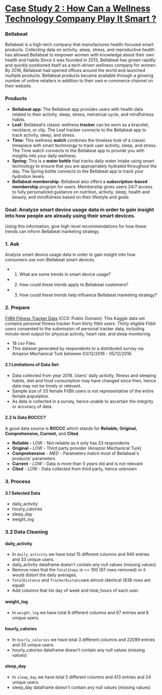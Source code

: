 # [Case Study 2 : How Can a Wellness Technology Company Play It Smart ?](https://www.coursera.org/account/accomplishments/verify/EE4BU9UEARKM?utm_source=link&utm_medium=certificate&utm_content=cert_image&utm_campaign=sharing_cta&utm_product=course)

### Bellabeat
Bellabeat is a high-tech company that manufactures health-focused smart products. Collecting data on activity, sleep, stress, and reproductive health has allowed Bellabeat to empower women with knowledge about their own health and habits.Since it was founded in 2013, Bellabeat has grown rapidly and quickly positioned itself as a tech-driven wellness company for women.
By 2016, Bellabeat had opened offices around the world and launched multiple products. Bellabeat products became available through a growing number of online retailers in addition to their own e-commerce channel on their website.

### Products
- **Bellabeat app:** The Bellabeat app provides users with health data related to their activity, sleep, stress,
menstrual cycle, and mindfulness habits.
- **Leaf:** Bellabeat’s classic wellness **tracker** can be worn as a bracelet, necklace, or clip. The Leaf tracker connects
to the Bellabeat app to track activity, sleep, and stress.
- **Time:** This wellness **watch** combines the timeless look of a classic timepiece with smart technology to track user activity, sleep, and stress. The Time watch connects to the Bellabeat app to provide you with insights into your daily wellness.
- **Spring:** This is a **water bottle** that tracks daily water intake using smart technology to ensure that you are appropriately hydrated throughout the day. The Spring bottle connects to the Bellabeat app to track your *hydration* levels.
- **Bellabeat membership:** Bellabeat also offers a **subscription-based membership** program for users. Membership gives users 24/7 access to fully personalized guidance on nutrition, activity, sleep, health and beauty, and mindfulness based on their lifestyle and goals.


### Goal: Analyze smart device usage data in order to gain insight into how people are already using their smart devices.
Using this information, give high-level recommendations for how these trends can inform Bellabeat marketing strategy.

### 1. Ask
Analyze smart device usage data in order to gain insight into how consumers use non-Bellabeat smart devices. 
- 1. What are some trends in smart device usage?
- 2. How could these trends apply to Bellabeat customers?
- 3. How could these trends help influence Bellabeat marketing strategy?

### 2. Prepare
[FitBit Fitness Tracker Data](https://www.kaggle.com/arashnic/fitbit) (CC0: Public Domain): This Kaggle data set
contains personal fitness tracker from thirty fitbit users. Thirty eligible Fitbit users consented to the submission of
personal tracker data, including minute-level output for physical activity, heart rate, and sleep monitoring. 
- 18 csv Files
- This dataset generated by respondents to a distributed survey via Amazon Mechanical Turk between 03/12/2016 - 05/12/2016.

#### 2.1 Limitations of Data Set:
- Data collected from year 2016. Users' daily activity, fitness and sleeping habits, diet and food consumption may have changed since then, hence data may not be timely or relevant.
- Sample size of 33 female FitBit users is not representative of the entire female population.
- As data is collected in a survey, hence unable to ascertain the integrity or accuracy of data.

#### 2.2 Is Data ROCCC?
A good data source is **ROCCC** which stands for **Reliable, Original, Comprehensive, Current,** and **Cited**.

- **Reliable -** *LOW* - Not reliable as it only has 33 respondents
- **Original -** *LOW* - Third party provider (Amazon Mechanical Turk)
- **Comprehensive** - *MED* - Parameters match most of Bellabeat's products' parameters
- **Current** - *LOW* - Data is more than 5 years old and is not relevant
- **Cited** - *LOW* - Data collected from third party, hence unknown

### 3. Process
#### 3.1 Selected Data
- daily_activity 
- hourly_calories
- sleep_day
- weight_log

### 3.2 Data Cleaning 
#### daily_activity
- In `daily_activity` we have total 15 different columns and 940 entries and 33 unique users.
- daily_activity dataframe doesn't contain any null values (missing values)
- Remove rows  that the `TotalSteps` is <= 100 (87 rows removed) or  it would distort the daily averages.
- `TotalDistance` and `TrackerDistance`are almost identical (838 rows are equal)
- Add columns that list day of week and total_hours of each user.

#### weight_log
- In `weight_log` we have total 8 different columns and 67 entries and 8 unique users.

#### hourly_calories
- In `hourly_calories` we have total 3 different columns and 22099 entries and 33 unique users.
- hourly_calories dataframe doesn't contain any null values (missing values)

#### sleep_day
- In `sleep_day` we have total 5 different columns and 413 entries and 24 unique users.
- sleep_day dataframe doesn't contain any null values (missing values)

